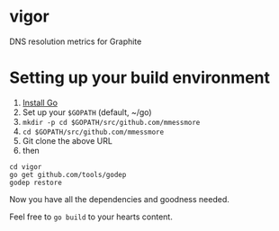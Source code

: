 # vigor
DNS resolution metrics for Graphite


# Setting up your build environment

1. [Install Go](https://golang.org/doc/install)
2. Set up your `$GOPATH` (default, ~/go)
3. `mkdir -p cd $GOPATH/src/github.com/mmessmore`
4. `cd $GOPATH/src/github.com/mmessmore`
5. Git clone the above URL
5. then

```
cd vigor
go get github.com/tools/godep
godep restore
```

Now you have all the dependencies and goodness needed.

Feel free to `go build` to your hearts content.

